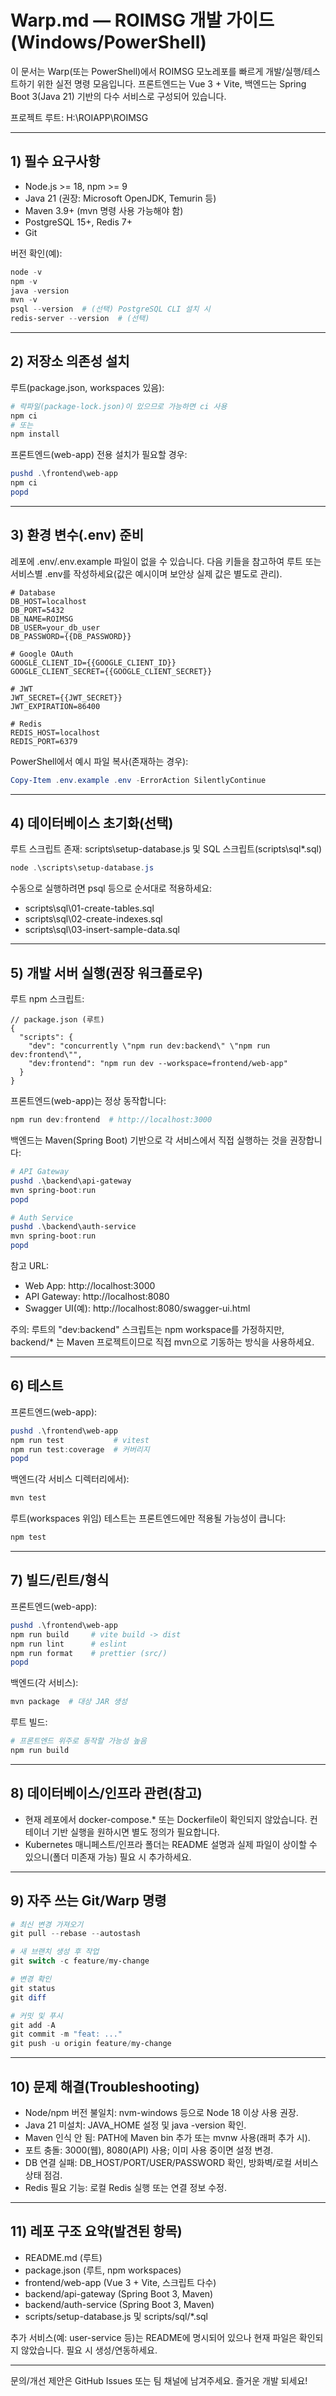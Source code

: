 # Warp.md — ROIMSG 개발 가이드 (Windows/PowerShell)

이 문서는 Warp(또는 PowerShell)에서 ROIMSG 모노레포를 빠르게 개발/실행/테스트하기 위한 실전 명령 모음입니다. 프론트엔드는 Vue 3 + Vite, 백엔드는 Spring Boot 3(Java 21) 기반의 다수 서비스로 구성되어 있습니다.

프로젝트 루트: H:\\ROIAPP\\ROIMSG

---

## 1) 필수 요구사항
- Node.js >= 18, npm >= 9
- Java 21 (권장: Microsoft OpenJDK, Temurin 등)
- Maven 3.9+ (mvn 명령 사용 가능해야 함)
- PostgreSQL 15+, Redis 7+
- Git

버전 확인(예):
```powershell
node -v
npm -v
java -version
mvn -v
psql --version  # (선택) PostgreSQL CLI 설치 시
redis-server --version  # (선택)
```

---

## 2) 저장소 의존성 설치
루트(package.json, workspaces 있음):
```powershell
# 락파일(package-lock.json)이 있으므로 가능하면 ci 사용
npm ci
# 또는
npm install
```
프론트엔드(web-app) 전용 설치가 필요할 경우:
```powershell
pushd .\frontend\web-app
npm ci
popd
```

---

## 3) 환경 변수(.env) 준비
레포에 .env/.env.example 파일이 없을 수 있습니다. 다음 키들을 참고하여 루트 또는 서비스별 .env를 작성하세요(값은 예시이며 보안상 실제 값은 별도로 관리). 
```env
# Database
DB_HOST=localhost
DB_PORT=5432
DB_NAME=ROIMSG
DB_USER=your_db_user
DB_PASSWORD={{DB_PASSWORD}}

# Google OAuth
GOOGLE_CLIENT_ID={{GOOGLE_CLIENT_ID}}
GOOGLE_CLIENT_SECRET={{GOOGLE_CLIENT_SECRET}}

# JWT
JWT_SECRET={{JWT_SECRET}}
JWT_EXPIRATION=86400

# Redis
REDIS_HOST=localhost
REDIS_PORT=6379
```
PowerShell에서 예시 파일 복사(존재하는 경우):
```powershell
Copy-Item .env.example .env -ErrorAction SilentlyContinue
```

---

## 4) 데이터베이스 초기화(선택)
루트 스크립트 존재: scripts\setup-database.js 및 SQL 스크립트(scripts\sql\*.sql)
```powershell
node .\scripts\setup-database.js
```
수동으로 실행하려면 psql 등으로 순서대로 적용하세요:
- scripts\sql\01-create-tables.sql
- scripts\sql\02-create-indexes.sql
- scripts\sql\03-insert-sample-data.sql

---

## 5) 개발 서버 실행(권장 워크플로우)
루트 npm 스크립트:
```jsonc
// package.json (루트)
{
  "scripts": {
    "dev": "concurrently \"npm run dev:backend\" \"npm run dev:frontend\"",
    "dev:frontend": "npm run dev --workspace=frontend/web-app"
  }
}
```
프론트엔드(web-app)는 정상 동작합니다:
```powershell
npm run dev:frontend  # http://localhost:3000
```
백엔드는 Maven(Spring Boot) 기반으로 각 서비스에서 직접 실행하는 것을 권장합니다:
```powershell
# API Gateway
pushd .\backend\api-gateway
mvn spring-boot:run
popd

# Auth Service
pushd .\backend\auth-service
mvn spring-boot:run
popd
```
참고 URL:
- Web App: http://localhost:3000
- API Gateway: http://localhost:8080
- Swagger UI(예): http://localhost:8080/swagger-ui.html

주의: 루트의 "dev:backend" 스크립트는 npm workspace를 가정하지만, backend/* 는 Maven 프로젝트이므로 직접 mvn으로 기동하는 방식을 사용하세요.

---

## 6) 테스트
프론트엔드(web-app):
```powershell
pushd .\frontend\web-app
npm run test           # vitest
npm run test:coverage  # 커버리지
popd
```
백엔드(각 서비스 디렉터리에서):
```powershell
mvn test
```
루트(workspaces 위임) 테스트는 프론트엔드에만 적용될 가능성이 큽니다:
```powershell
npm test
```

---

## 7) 빌드/린트/형식
프론트엔드(web-app):
```powershell
pushd .\frontend\web-app
npm run build     # vite build -> dist
npm run lint      # eslint
npm run format    # prettier (src/)
popd
```
백엔드(각 서비스):
```powershell
mvn package  # 대상 JAR 생성
```
루트 빌드:
```powershell
# 프론트엔드 위주로 동작할 가능성 높음
npm run build
```

---

## 8) 데이터베이스/인프라 관련(참고)
- 현재 레포에서 docker-compose.* 또는 Dockerfile이 확인되지 않았습니다. 컨테이너 기반 실행을 원하시면 별도 정의가 필요합니다.
- Kubernetes 매니페스트/인프라 폴더는 README 설명과 실제 파일이 상이할 수 있으니(폴더 미존재 가능) 필요 시 추가하세요.

---

## 9) 자주 쓰는 Git/Warp 명령
```powershell
# 최신 변경 가져오기
git pull --rebase --autostash

# 새 브랜치 생성 후 작업
git switch -c feature/my-change

# 변경 확인
git status
git diff

# 커밋 및 푸시
git add -A
git commit -m "feat: ..."
git push -u origin feature/my-change
```

---

## 10) 문제 해결(Troubleshooting)
- Node/npm 버전 불일치: nvm-windows 등으로 Node 18 이상 사용 권장.
- Java 21 미설치: JAVA_HOME 설정 및 java -version 확인.
- Maven 인식 안 됨: PATH에 Maven bin 추가 또는 mvnw 사용(래퍼 추가 시).
- 포트 충돌: 3000(웹), 8080(API) 사용; 이미 사용 중이면 설정 변경.
- DB 연결 실패: DB_HOST/PORT/USER/PASSWORD 확인, 방화벽/로컬 서비스 상태 점검.
- Redis 필요 기능: 로컬 Redis 실행 또는 연결 정보 수정.

---

## 11) 레포 구조 요약(발견된 항목)
- README.md (루트)
- package.json (루트, npm workspaces)
- frontend/web-app (Vue 3 + Vite, 스크립트 다수)
- backend/api-gateway (Spring Boot 3, Maven)
- backend/auth-service (Spring Boot 3, Maven)
- scripts/setup-database.js 및 scripts/sql/*.sql

추가 서비스(예: user-service 등)는 README에 명시되어 있으나 현재 파일은 확인되지 않았습니다. 필요 시 생성/연동하세요.

---

문의/개선 제안은 GitHub Issues 또는 팀 채널에 남겨주세요. 즐거운 개발 되세요!
